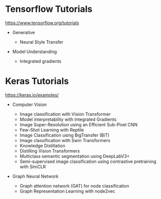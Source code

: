 # Tensorflow Tutorials
https://www.tensorflow.org/tutorials

- Generative
    - Neural Style Transfer

- Model Understanding
    - Integrated gradients

# Keras Tutorials
https://keras.io/examples/

- Computer Vision
    - Image classification with Vision Transformer
    - Model interpretability with Integrated Gradients
    - Image Super-Resolution using an Efficient Sub-Pixel CNN
    - Few-Shot Learning with Reptile
    - Image Classification using BigTransfer (BiT)
    - Image classification with Swin Transformers
    - Knowledge Distillation
    - Distilling Vision Transformers
    - Multiclass semantic segmentation using DeepLabV3+
    - Semi-supervised image classification using contrastive pretraining with SimCLR

-   Graph Neural Network
    -   Graph attention network (GAT) for node classification
    -   Graph Representation Learning with node2vec


